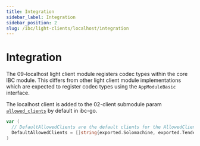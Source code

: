```yaml
---
title: Integration
sidebar_label: Integration
sidebar_position: 2
slug: /ibc/light-clients/localhost/integration
---
```



# Integration

The 09-localhost light client module registers codec types within the core IBC module. This differs from other light client module implementations which are expected to register codec types using the `AppModuleBasic` interface.

The localhost client is added to the 02-client submodule param [`allowed_clients`](https://github.com/cosmos/ibc-go/blob/v7.0.0/proto/ibc/core/client/v1/client.proto#L102) by default in ibc-go.

```go
var (
  // DefaultAllowedClients are the default clients for the AllowedClients parameter.
  DefaultAllowedClients = []string{exported.Solomachine, exported.Tendermint, exported.Localhost}
)
```
